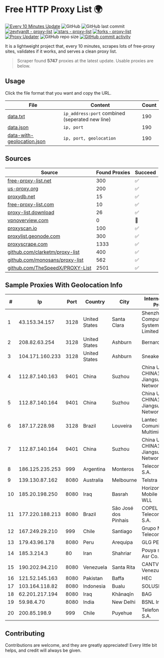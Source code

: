 
# Free HTTP Proxy List 🌍

[![Every 10 Minutes Update](https://github.com/mertguvencli/http-proxy-list/actions/workflows/main.yml/badge.svg?branch=main)](https://github.com/mertguvencli/http-proxy-list/actions/workflows/main.yml)
![GitHub](https://img.shields.io/github/license/mertguvencli/http-proxy-list)
![GitHub last commit](https://img.shields.io/github/last-commit/mertguvencli/http-proxy-list)
[![zevtyardt - proxy-list](https://img.shields.io/static/v1?label=zevtyardt&message=proxy-list&color=blue&logo=github)](https://github.com/zevtyardt/proxy-list "Go to GitHub repo")
[![stars - proxy-list](https://img.shields.io/github/stars/zevtyardt/proxy-list?style=social)](https://github.com/zevtyardt/proxy-list)
[![forks - proxy-list](https://img.shields.io/github/forks/zevtyardt/proxy-list?style=social)](https://github.com/zevtyardt/proxy-list)
[![Proxy Updater](https://github.com/zevtyardt/proxy-list/workflows/Proxy%20Updater/badge.svg)](https://github.com/zevtyardt/proxy-list/actions?query=workflow:"Proxy+Updater")
![GitHub repo size](https://img.shields.io/github/repo-size/zevtyardt/proxy-list)
[![GitHub commit activity](https://img.shields.io/github/commit-activity/m/zevtyardt/proxy-list?logo=commits)](https://github.com/zevtyardt/proxy-list/commits/main)

It is a lightweight project that, every 10 minutes, scrapes lots of free-proxy sites, validates if it works, and serves a clean proxy list.

> Scraper found **5747** proxies at the latest update. Usable proxies are below.

## Usage

Click the file format that you want and copy the URL.

|File|Content|Count|
|----|-------|-----|
|[data.txt](https://raw.githubusercontent.com/mertguvencli/http-proxy-list/main/proxy-list/data.txt)|`ip_address:port` combined (seperated new line)|190|
|[data.json](https://raw.githubusercontent.com/mertguvencli/http-proxy-list/main/proxy-list/data.json)|`ip, port`|190|
|[data-with-geolocation.json](https://raw.githubusercontent.com/mertguvencli/http-proxy-list/main/proxy-list/data-with-geolocation.json)|`ip, port, geolocation`|190|

## Sources

|Source|Found Proxies|Succeed|
|------|-------------|-------|
|[free-proxy-list.net](https://free-proxy-list.net)|300|✅|
|[us-proxy.org](https://www.us-proxy.org)|200|✅|
|[proxydb.net](http://proxydb.net)|15|✅|
|[free-proxy-list.com](https://free-proxy-list.com/?page=&port=&type%5B%5D=http&type%5B%5D=https&up_time=0&search=Search)|10|✅|
|[proxy-list.download](https://www.proxy-list.download/HTTP)|26|✅|
|[vpnoverview.com](https://vpnoverview.com/privacy/anonymous-browsing/free-proxy-servers)|0|🚫|
|[proxyscan.io](https://www.proxyscan.io)|100|✅|
|[proxylist.geonode.com](https://proxylist.geonode.com/api/proxy-list?limit=300&page=1&sort_by=lastChecked&sort_type=desc&protocols=http,https)|300|✅|
|[proxyscrape.com](https://api.proxyscrape.com/v2/?request=displayproxies&protocol=http&timeout=10000&country=all&ssl=all&anonymity=all)|1333|✅|
|[github.com/clarketm/proxy-list](https://raw.githubusercontent.com/clarketm/proxy-list/master/proxy-list-raw.txt)|400|✅|
|[github.com/monosans/proxy-list](https://raw.githubusercontent.com/monosans/proxy-list/main/proxies/http.txt)|562|✅|
|[github.com/TheSpeedX/PROXY-List](https://raw.githubusercontent.com/TheSpeedX/PROXY-List/master/http.txt)|2501|✅|


## Sample Proxies With Geolocation Info

|#|Ip|Port|Country|City|Internet Service Provider|
|-|--|----|-------|----|-------------------------|
|1|43.153.34.157|3128|United States|Santa Clara|Shenzhen Tencent Computer Systems Company Limited|
|2|208.82.63.254|3128|United States|Ashburn|Bernardi Sounds|
|3|104.171.160.233|3128|United States|Ashburn|Sneaker Server|
|4|112.87.140.163|9401|China|Suzhou|China Unicom CHINA169 Jiangsu Province Network|
|5|112.87.140.164|9401|China|Suzhou|China Unicom CHINA169 Jiangsu Province Network|
|6|187.17.228.98|3128|Brazil|Louveira|Lantec Comunicacao Multimidia Ltda|
|7|112.87.140.164|9401|China|Suzhou|China Unicom CHINA169 Jiangsu Province Network|
|8|186.125.235.253|999|Argentina|Monteros|Telecom Argentina S.A.|
|9|139.130.87.162|8080|Australia|Melbourne|Telstra Internet|
|10|185.20.198.250|8080|Iraq|Basrah|Horizon Scope Mobile Telecom WLL|
|11|177.220.188.213|8080|Brazil|São José dos Pinhais|COPEL Telecomunicações S.A.|
|12|167.249.29.210|999|Chile|Santiago|Grupo Metrowan Telecom SPA|
|13|179.43.96.178|8080|Peru|Arequipa|GLG PERU SAC|
|14|185.3.214.3|80|Iran|Shahriar|Pouya shabakeh Asr Co. (LTD.)|
|15|190.202.94.210|8080|Venezuela|Santa Rita|CANTV Servicios, Venezuela|
|16|121.52.145.163|8080|Pakistan|Baffa|HEC|
|17|103.164.118.82|8080|Indonesia|Bualu|SOLUSINET|
|18|62.201.217.194|8080|Iraq|Khānaqīn|BAG|
|19|59.98.4.70|8080|India|New Delhi|BSNL Internet|
|20|200.85.198.9|999|Chile|Puyehue|Telefonica del Sur S.A.|



## Contributing

Contributions are welcome, and they are greatly appreciated! Every
little bit helps, and credit will always be given.

